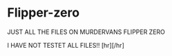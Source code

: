 # Flipper-zero
JUST ALL THE FILES ON MURDERVANS FLIPPER ZERO

I HAVE NOT TESTET ALL FILES!!
[hr][/hr]
